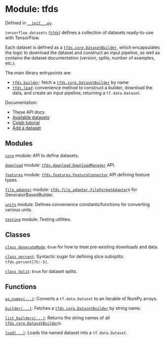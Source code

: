 <div itemscope itemtype="http://developers.google.com/ReferenceObject">
<meta itemprop="name" content="tfds" />
<meta itemprop="path" content="Stable" />
</div>

# Module: tfds



Defined in [`__init__.py`](https://github.com/tensorflow/datasets/tree/master/tensorflow_datasets/__init__.py).

`tensorflow_datasets` (<a href="./tfds.md"><code>tfds</code></a>) defines a collection of datasets ready-to-use with TensorFlow.

Each dataset is defined as a <a href="./tfds/core/DatasetBuilder.md"><code>tfds.core.DatasetBuilder</code></a>, which encapsulates
the logic to download the dataset and construct an input pipeline, as well as
contains the dataset documentation (version, splits, number of examples, etc.).

The main library entrypoints are:

* <a href="./tfds/builder.md"><code>tfds.builder</code></a>: fetch a <a href="./tfds/core/DatasetBuilder.md"><code>tfds.core.DatasetBuilder</code></a> by name
* <a href="./tfds/load.md"><code>tfds.load</code></a>: convenience method to construct a builder, download the data, and
  create an input pipeline, returning a `tf.data.Dataset`.

Documentation:

* These API docs
* [Available datasets](https://github.com/tensorflow/datasets/tree/master/docs/datasets.md)
* [Colab tutorial](https://colab.research.google.com/github/tensorflow/datasets/blob/master/docs/overview.ipynb)
* [Add a dataset](https://github.com/tensorflow/datasets/tree/master/docs/add_dataset.md)

## Modules

[`core`](./tfds/core.md) module: API to define datasets.

[`download`](./tfds/download.md) module: <a href="./tfds/download/DownloadManager.md"><code>tfds.download.DownloadManager</code></a> API.

[`features`](./tfds/features.md) module: <a href="./tfds/features/FeatureConnector.md"><code>tfds.features.FeatureConnector</code></a> API defining feature types.

[`file_adapter`](./tfds/file_adapter.md) module: <a href="./tfds/file_adapter/FileFormatAdapter.md"><code>tfds.file_adapter.FileFormatAdapter</code></a>s for GeneratorBasedBuilder.

[`units`](./tfds/units.md) module: Defines convenience constants/functions for converting various units.

[`testing`](./tfds/testing.md) module: Testing utilities.

## Classes

[`class GenerateMode`](./tfds/download/GenerateMode.md): `Enum` for how to treat pre-existing downloads and data.

[`class percent`](./tfds/percent.md): Syntactic sugar for defining slice subsplits: `tfds.percent[75:-5]`.

[`class Split`](./tfds/Split.md): `Enum` for dataset splits.

## Functions

[`as_numpy(...)`](./tfds/as_numpy.md): Converts a `tf.data.Dataset` to an iterable of NumPy arrays.

[`builder(...)`](./tfds/builder.md): Fetches a <a href="./tfds/core/DatasetBuilder.md"><code>tfds.core.DatasetBuilder</code></a> by string name.

[`list_builders(...)`](./tfds/list_builders.md): Returns the string names of all <a href="./tfds/core/DatasetBuilder.md"><code>tfds.core.DatasetBuilder</code></a>s.

[`load(...)`](./tfds/load.md): Loads the named dataset into a `tf.data.Dataset`.

